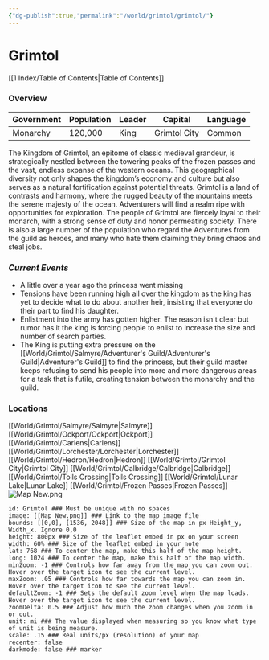 ```yaml
---
{"dg-publish":true,"permalink":"/world/grimtol/grimtol/"}
---
```


# Grimtol
[[1 Index/Table of Contents\|Table of Contents]]

### Overview
| Government | Population | Leader | Capital      | Language |
| ---------- | ---------- | ------ | ------------ | -------- |
| Monarchy   | 120,000    | King   | Grimtol City | Common   

The Kingdom of Grimtol, an epitome of classic medieval grandeur, is strategically nestled between the towering peaks of the frozen passes and the vast, endless expanse of the western oceans. This geographical diversity not only shapes the kingdom’s economy and culture but also serves as a natural fortification against potential threats. Grimtol is a land of contrasts and harmony, where the rugged beauty of the mountains meets the serene majesty of the ocean. Adventurers will find a realm ripe with opportunities for exploration.
The people of Grimtol are fiercely loyal to their monarch, with a strong sense of duty and honor permeating society. There is also a large number of the population who regard the Adventures from the guild as heroes, and many who hate them claiming they bring chaos and steal jobs. 
### *Current Events*
- A little over a year ago the princess went missing
- Tensions have been running high all over the kingdom as the king has yet to decide what to do about another heir, insisting that everyone do their part to find his daughter. 
- Enlistment into the army has gotten higher. The reason isn't clear but rumor has it the king is forcing people to enlist to increase the size and number of search parties. 
- The King is putting extra pressure on the [[World/Grimtol/Salmyre/Adventurer's Guild/Adventurer's Guild\|Adventurer's Guild]] to find the princess, but their guild master keeps refusing to send his people into more and more dangerous areas for a task that is futile, creating tension between the monarchy and the guild. 
### Locations
[[World/Grimtol/Salmyre/Salmyre\|Salmyre]]
[[World/Grimtol/Ockport/Ockport\|Ockport]]
[[World/Grimtol/Carlens\|Carlens]]
[[World/Grimtol/Lorchester/Lorchester\|Lorchester]]
[[World/Grimtol/Hedron/Hedron\|Hedron]]
[[World/Grimtol/Grimtol City\|Grimtol City]]
[[World/Grimtol/Calbridge/Calbridge\|Calbridge]]
[[World/Grimtol/Tolls Crossing\|Tolls Crossing]]
[[World/Grimtol/Lunar Lake\|Lunar Lake]]
[[World/Grimtol/Frozen Passes\|Frozen Passes]]
![Map New.png](/img/user/Z_Attachments/Map%20New.png)

```leaflet  
id: Grimtol ### Must be unique with no spaces  
image: [[Map New.png]] ### Link to the map image file  
bounds: [[0,0], [1536, 2048]] ### Size of the map in px Height_y, Width_x. Ignore 0,0  
height: 800px ### Size of the leaflet embed in px on your screen  
width: 60% ### Size of the leaflet embed in your note  
lat: 768 ### To center the map, make this half of the map height.  
long: 1024 ### To center the map, make this half of the map width.  
minZoom: -1 ### Controls how far away from the map you can zoom out. Hover over the target icon to see the current level.  
maxZoom: .05 ### Controls how far towards the map you can zoom in. Hover over the target icon to see the current level.  
defaultZoom: -1 ### Sets the default zoom level when the map loads. Hover over the target icon to see the current level.  
zoomDelta: 0.5 ### Adjust how much the zoom changes when you zoom in or out.  
unit: mi ### The value displayed when measuring so you know what type of unit is being measure.  
scale: .15 ### Real units/px (resolution) of your map  
recenter: false  
darkmode: false ### marker
```
